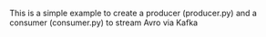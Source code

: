 This is a simple example to create a producer (producer.py) and a consumer (consumer.py) to stream Avro via Kafka
